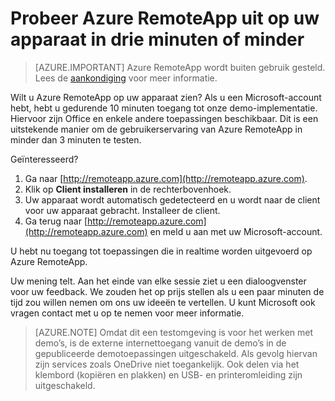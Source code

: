 
<properties
    pageTitle="Probeer Azure RemoteApp uit op uw apparaat in drie minuten of minder | Microsoft Azure"
    description="Probeer de functionaliteit van Azure RemoteApp uit zonder de service te installeren."
    services="remoteapp"
    documentationCenter=""
    authors="lizap"
    manager="mbaldwin" />

<tags
    ms.service="remoteapp"
    ms.workload="compute"
    ms.tgt_pltfrm="na"
    ms.devlang="na"
    ms.topic="hero-article"
    ms.date="08/15/2016"
    ms.author="mbaldwin" />




# Probeer Azure RemoteApp uit op uw apparaat in drie minuten of minder

> [AZURE.IMPORTANT]
> Azure RemoteApp wordt buiten gebruik gesteld. Lees de [aankondiging](https://go.microsoft.com/fwlink/?linkid=821148) voor meer informatie.

Wilt u Azure RemoteApp op uw apparaat zien? Als u een Microsoft-account hebt, hebt u gedurende 10 minuten toegang tot onze demo-implementatie. Hiervoor zijn Office en enkele andere toepassingen beschikbaar. Dit is een uitstekende manier om de gebruikerservaring van Azure RemoteApp in minder dan 3 minuten te testen.

Geïnteresseerd?

1. Ga naar [http://remoteapp.azure.com](http://remoteapp.azure.com).
2. Klik op **Client installeren** in de rechterbovenhoek.  
3. Uw apparaat wordt automatisch gedetecteerd en u wordt naar de client voor uw apparaat gebracht. Installeer de client.
4. Ga terug naar [http://remoteapp.azure.com](http://remoteapp.azure.com) en meld u aan met uw Microsoft-account.

U hebt nu toegang tot toepassingen die in realtime worden uitgevoerd op Azure RemoteApp.

Uw mening telt. Aan het einde van elke sessie ziet u een dialoogvenster voor uw feedback. We zouden het op prijs stellen als u een paar minuten de tijd zou willen nemen om ons uw ideeën te vertellen. U kunt Microsoft ook vragen contact met u op te nemen voor meer informatie.

>[AZURE.NOTE] Omdat dit een testomgeving is voor het werken met demo’s, is de externe internettoegang vanuit de demo’s in de gepubliceerde demotoepassingen uitgeschakeld. Als gevolg hiervan zijn services zoals OneDrive niet toegankelijk. Ook delen via het klembord (kopiëren en plakken) en USB- en printeromleiding zijn uitgeschakeld.  



<!--HONumber=Sep16_HO3-->


